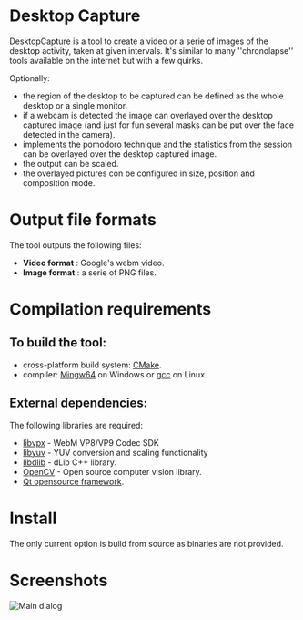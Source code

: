 Desktop Capture
===============
DesktopCapture is a tool to create a video or a serie of images of the desktop activity, taken at given intervals. It's similar to many ''chronolapse'' tools available on the internet but with a few quirks.

Optionally:
* the region of the desktop to be captured can be defined as the whole desktop or a single monitor.
* if a webcam is detected the image can overlayed over the desktop captured image (and just for fun several masks can be put over the face detected in the camera).
* implements the pomodoro technique and the statistics from the session can be overlayed over the desktop captured image. 
* the output can be scaled.
* the overlayed pictures con be configured in size, position and composition mode. 

# Output file formats
The tool outputs the following files:
* **Video format** : Google's webm video.
* **Image format** : a serie of PNG files. 

# Compilation requirements
## To build the tool:
* cross-platform build system: [CMake](http://www.cmake.org/cmake/resources/software.html).
* compiler: [Mingw64](http://sourceforge.net/projects/mingw-w64/) on Windows or [gcc](http://gcc.gnu.org/) on Linux.

## External dependencies:
The following libraries are required:
* [libvpx](https://chromium.googlesource.com/webm/libvpx) - WebM VP8/VP9 Codec SDK
* [libyuv](https://code.google.com/p/libyuv/) - YUV conversion and scaling functionality
* [libdlib](http://dlib.net) - dLib C++ library.
* [OpenCV](http://opencv.org) - Open source computer vision library.
* [Qt opensource framework](http://www.qt.io/).

# Install
The only current option is build from source as binaries are not provided. 

# Screenshots
![Main dialog](https://cloud.githubusercontent.com/assets/12167134/7867872/e2fd4c28-0578-11e5-93bb-56c7ee8b26df.jpg)
